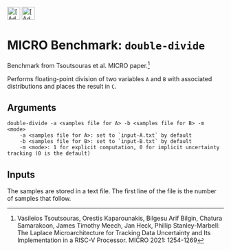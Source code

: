 [<img src="https://assets.signaloid.io/add-to-signaloid-cloud-logo-dark-v6.png#gh-dark-mode-only" alt="[Add to signaloid.io]" height="30">](https://signaloid.io/repositories?connect=https://github.com/signaloid/Signaloid-Demo-Basic-Division#gh-dark-mode-only)
[<img src="https://assets.signaloid.io/add-to-signaloid-cloud-logo-light-v6.png#gh-light-mode-only" alt="[Add to signaloid.io]" height="30">](https://signaloid.io/repositories?connect=https://github.com/signaloid/Signaloid-Demo-Basic-Division#gh-light-mode-only)

# MICRO Benchmark: `double-divide`

Benchmark from Tsoutsouras et al. MICRO paper.[^0]

Performs floating-point division of two variables `A` and `B` with associated distributions and places the result in `C`.

## Arguments

```
double-divide -a <samples file for A> -b <samples file for B> -m <mode>
	-a <samples file for A>: set to `input-A.txt` by default
	-b <samples file for B>: set to `input-B.txt` by default
	-m <mode>: 1 for explicit computation, 0 for implicit uncertainty tracking (0 is the default)
```

## Inputs

The samples are stored in a text file.
The first line of the file is the number of samples that follow.

[^0]: Vasileios Tsoutsouras, Orestis Kaparounakis, Bilgesu Arif Bilgin, Chatura Samarakoon, James Timothy Meech, Jan Heck, Phillip Stanley-Marbell: The Laplace Microarchitecture for Tracking Data Uncertainty and Its Implementation in a RISC-V Processor. MICRO 2021: 1254-1269

